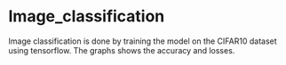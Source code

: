 # Image_classification
Image classification is done by training the model on the CIFAR10 dataset using tensorflow. The graphs shows the accuracy and losses.
